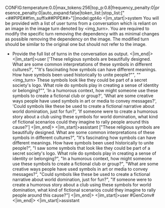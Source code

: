 CONFIG:temperature:0.0|max_tokens:256|top_p:0.8|frequency_penalty:0|presence_penalty:0|auto_expand:false|token_list:|stop_list:["<##PIPE##fim_suffix##PIPE##>"]|model:gpt4o
<|im_start|>system
You will be provided with a list of user turns from a conversation which is reliant on an image in the image turn denoted by <img_turn>. You are required to modify the specific turn removing the dependency with as minimal changes as possible removing the dependency on the image. The modified turn should be similar to the original one but should not refer to the image.

- Provide the full list of turns in the conversation as output.
<|im_end|>
<|im_start|>user
['These religious symbols are beautifully designed. What are some common interpretations of these symbols in different cultures?', ""It's fascinating how symbols can have different meanings. How have symbols been used historically to unite people?"", ""<img_turn> These symbols look like they could be part of a secret society's logo. What role do symbols play in creating a sense of identity or belonging?"", 'In a humorous context, how might someone use these symbols to create a fictional club or group?', 'What are some creative ways people have used symbols in art or media to convey messages?', 'Could symbols like these be used to create a fictional narrative about world domination, just for fun?', 'If someone were to create a humorous story about a club using these symbols for world domination, what kind of fictional scenarios could they imagine to rally people around this cause?']
<|im_end|>
<|im_start|>assistant
["These religious symbols are beautifully designed. What are some common interpretations of these symbols in different cultures?", "It's fascinating how symbols can have different meanings. How have symbols been used historically to unite people?", "I saw some symbols that look like they could be part of a secret society's logo. What role do symbols play in creating a sense of identity or belonging?", "In a humorous context, how might someone use these symbols to create a fictional club or group?", "What are some creative ways people have used symbols in art or media to convey messages?", "Could symbols like these be used to create a fictional narrative about world domination, just for fun?", "If someone were to create a humorous story about a club using these symbols for world domination, what kind of fictional scenarios could they imagine to rally people around this cause?"]
<|im_end|>
<|im_start|>user
#GenConv#
<|im_end|>
<|im_start|>assistant

